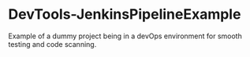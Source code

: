 # DevTools-JenkinsPipelineExample
Example of a dummy project being in a devOps environment for smooth testing and code scanning. 
